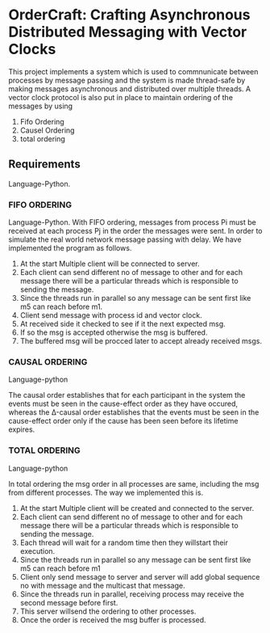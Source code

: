 # OrderCraft: Crafting Asynchronous Distributed Messaging with Vector Clocks
This project implements a system which is used to commnunicate between processes by message passing and the system is made thread-safe by making messages asynchronous and distributed over multiple threads.
A vector clock protocol is also put in place to maintain ordering of the messages by using
1. Fifo Ordering  
2. Causel Ordering  
3. total ordering  
## Requirements
Language-Python.

### FIFO ORDERING


Language-Python.
With FIFO ordering, messages from process Pi must be received at each process Pj in the order the
messages were sent. In order to simulate the real world network message passing with delay. We have
implemented the program as follows.
1. At the start Multiple client will be connected to server.
2. Each client can send different no of message to other and for each message there will be a particular
threads which is responsible to sending the message.
3. Since the threads run in parallel so any message can be sent first like m5 can reach before m1.
4. Client send message with process id and vector clock.
5. At received side it checked to see if it the next expected msg.
6. If so the msg is accepted otherwise the msg is buffered.
7. The buffered msg will be procced later to accept already received msgs.


### CAUSAL ORDERING

 Language-python
 
 The causal order establishes that for each participant in the system the events must be
seen in the cause-effect order as they have occured, whereas the Δ-causal order establishes that the
events must be seen in the cause-effect order only if the cause has been seen before its lifetime
expires.

### TOTAL ORDERING

Language-python

In total ordering the msg order in all processes are same, including the msg from different processes. The
way we implemented this is.
1. At the start Multiple client will be created and connected to the server.
2. Each client can send different no of message to other and for each message there will be a particular
threads which is responsible to sending the message.
3. Each thread will wait for a random time then they willstart their execution.
4. Since the threads run in parallel so any message can be sent first like m5 can reach before m1
5. Client only send message to server and server will add global sequence no with message and the multicast that
message.
6. Since the threads run in parallel, receiving process may receive the second message before first.
7. This server willsend the ordering to other processes.
8. Once the order is received the msg buffer is processed.









